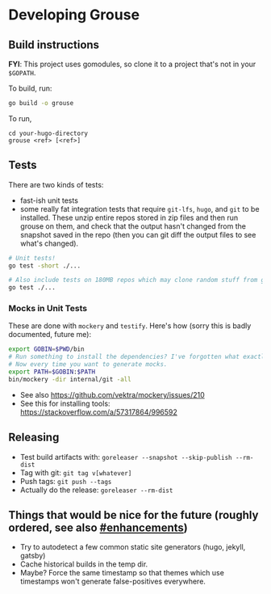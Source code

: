 # Developing Grouse

## Build instructions

**FYI**: This project uses gomodules, so clone it to a project that's not in your `$GOPATH`.

To build, run:

```sh
go build -o grouse
```

To run,

```
cd your-hugo-directory
grouse <ref> [<ref>]
```

## Tests

There are two kinds of tests:

- fast-ish unit tests
- some really fat integration tests that require `git-lfs`, `hugo`, and `git` to be installed. These unzip entire repos stored in zip files and then run grouse on them, and check that the output hasn't changed from the snapshot saved in the repo (then you can git diff the output files to see what's changed).

```sh
# Unit tests!
go test -short ./...

# Also include tests on 180MB repos which may clone random stuff from github :-/
go test ./...
```

### Mocks in Unit Tests

These are done with `mockery` and `testify`. Here's how (sorry this is badly documented, future me):

```sh
export GOBIN=$PWD/bin
# Run something to install the dependencies? I've forgotten what exactly.
# Now every time you want to generate mocks.
export PATH=$GOBIN:$PATH
bin/mockery -dir internal/git -all
```

- See also https://github.com/vektra/mockery/issues/210
- See this for installing tools: https://stackoverflow.com/a/57317864/996592

## Releasing

- Test build artifacts with: `goreleaser --snapshot --skip-publish --rm-dist`
- Tag with git: `git tag v[whatever]`
- Push tags: `git push --tags`
- Actually do the release: `goreleaser --rm-dist`


## Things that would be nice for the future (roughly ordered, see also [#enhancements](https://github.com/capnfabs/grouse/issues?q=is%3Aissue+is%3Aopen+label%3Aenhancement))
- Try to autodetect a few common static site generators (hugo, jekyll, gatsby)
- Cache historical builds in the temp dir.
- Maybe? Force the same timestamp so that themes which use timestamps won't generate false-positives everywhere.
